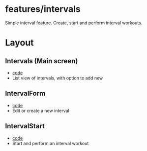 # features/intervals

Simple interval feature. Create, start and perform interval workouts.

# Layout

## Intervals (Main screen)
- [code](./Intervals.tsx)
- List view of intervals, with option to add new

## IntervalForm
- [code](./IntervalForm.tsx)
- Edit or create a new interval

## IntervalStart
- [code](./IntervalStart.tsx)
- Start and perform an interval workout
